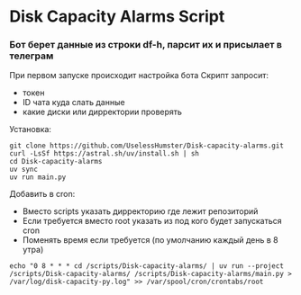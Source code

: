 # Disk Capacity Alarms Script

### Бот берет данные из строки df-h, парсит их и присылает в телеграм


При первом запуске происходит настройка бота
Скрипт запросит:
- токен
- ID чата куда слать данные
- какие диски или дирректории проверять

Установка:

```
git clone https://github.com/UselessHumster/Disk-capacity-alarms.git
curl -LsSf https://astral.sh/uv/install.sh | sh
cd Disk-capacity-alarms
uv sync
uv run main.py
```

Добавить в cron:

- Вместо scripts указать дирректорию где лежит репозиторий
- Если требуется вместо root указать из под кого будет запускаться cron
- Поменять время если требуется (по умолчанию каждый день в 8 утра)

```
echo "0 8 * * * cd /scripts/Disk-capacity-alarms/ | uv run --project /scripts/Disk-capacity-alarms/ /scripts/Disk-capacity-alarms/main.py > /var/log/disk-capacity-py.log" >> /var/spool/cron/crontabs/root
```
